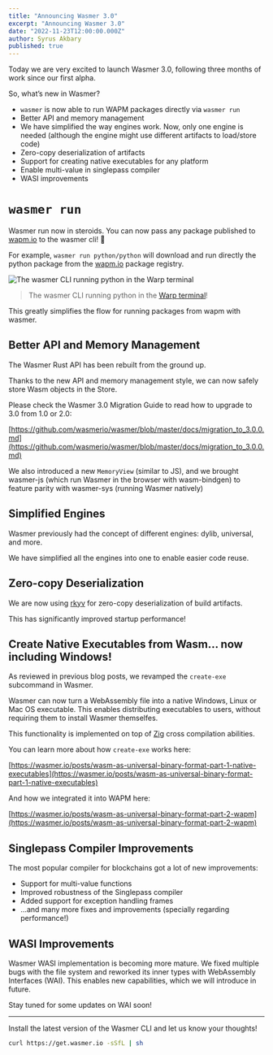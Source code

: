 ```yaml
---
title: "Announcing Wasmer 3.0"
excerpt: "Announcing Wasmer 3.0"
date: "2022-11-23T12:00:00.000Z"
author: Syrus Akbary
published: true
---
```


Today we are very excited to launch Wasmer 3.0, following three months of work since our first alpha.

So, what’s new in Wasmer?

- `wasmer` is now able to run WAPM packages directly via `wasmer run`
- Better API and memory management
- We have simplified the way engines work. Now, only one engine is needed (although the engine might use different artifacts to load/store code)
- Zero-copy deserialization of artifacts
- Support for creating native executables for any platform
- Enable multi-value in singlepass compiler
- WASI improvements

# `wasmer run`

Wasmer run now in steroids. You can now pass any package published to [wapm.io](http://wapm.io) to the wasmer cli! 🎉 

For example, `wasmer run python/python` will download and run directly the python package from the [wapm.io](http://wapm.io) package registry. 

![The wasmer CLI running python in the Warp terminal](/images/blog/wasmer-run-warp.png)

> The wasmer CLI running python in the [Warp terminal](https://www.warp.dev/)!

This greatly simplifies the flow for running packages from wapm with wasmer.

## Better API and Memory Management

The Wasmer Rust API has been rebuilt from the ground up.

Thanks to the new API and memory management style, we can now safely store Wasm objects in the Store.

Please check the Wasmer 3.0 Migration Guide to read how to upgrade to 3.0 from 1.0 or 2.0:

[https://github.com/wasmerio/wasmer/blob/master/docs/migration_to_3.0.0.md](https://github.com/wasmerio/wasmer/blob/master/docs/migration_to_3.0.0.md)

We also introduced a new `MemoryView` (similar to JS), and we brought wasmer-js (which run Wasmer in the browser with wasm-bindgen) to feature parity with wasmer-sys (running Wasmer natively)

## Simplified Engines

Wasmer previously had the concept of different engines: dylib, universal, and more.

We have simplified all the engines into one to enable easier code reuse.

## Zero-copy Deserialization

We are now using [rkyv](https://github.com/rkyv/rkyv) for zero-copy deserialization of build artifacts.

This has significantly improved startup performance!

## Create Native Executables from Wasm… now including Windows!

As reviewed in previous blog posts, we revamped the `create-exe` subcommand in Wasmer.

Wasmer can now turn a WebAssembly file into a native Windows, Linux or Mac OS executable.
This enables distributing executables to users, without requiring them to install Wasmer themselfes.

This functionality is implemented on top of [Zig](https://ziglang.org/) cross compilation abilities.

You can learn more about how `create-exe` works here:

[https://wasmer.io/posts/wasm-as-universal-binary-format-part-1-native-executables](https://wasmer.io/posts/wasm-as-universal-binary-format-part-1-native-executables)

And how we integrated it into WAPM here:

[https://wasmer.io/posts/wasm-as-universal-binary-format-part-2-wapm](https://wasmer.io/posts/wasm-as-universal-binary-format-part-2-wapm)

## Singlepass Compiler Improvements

The most popular compiler for blockchains got a lot of new improvements:

- Support for multi-value functions
- Improved robustness of the Singlepass compiler
- Added support for exception handling frames
- …and many more fixes and improvements (specially regarding performance!)

## WASI Improvements

Wasmer WASI implementation is becoming more mature. We fixed multiple bugs with the file system and reworked its inner types with WebAssembly Interfaces (WAI). This enables new capabilities, which we will introduce in future.

Stay tuned for some updates on WAI soon!

---

Install the latest version of the Wasmer CLI and let us know your thoughts!

```bash
curl https://get.wasmer.io -sSfL | sh
```
